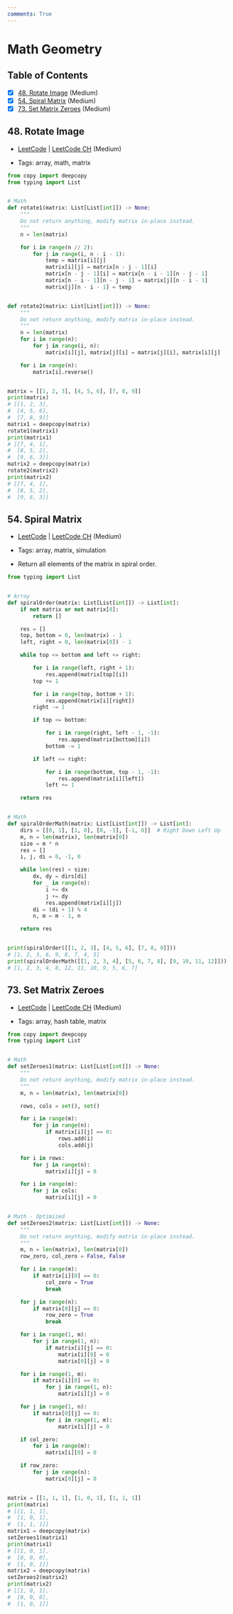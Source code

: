 ```yaml
---
comments: True
---
```


# Math Geometry

## Table of Contents

- [x] [48. Rotate Image](https://leetcode.cn/problems/rotate-image/) (Medium)
- [x] [54. Spiral Matrix](https://leetcode.cn/problems/spiral-matrix/) (Medium)
- [x] [73. Set Matrix Zeroes](https://leetcode.cn/problems/set-matrix-zeroes/) (Medium)

## 48. Rotate Image

-   [LeetCode](https://leetcode.com/problems/rotate-image/) | [LeetCode CH](https://leetcode.cn/problems/rotate-image/) (Medium)

-   Tags: array, math, matrix
```python title="48. Rotate Image - Python Solution"
from copy import deepcopy
from typing import List


# Math
def rotate1(matrix: List[List[int]]) -> None:
    """
    Do not return anything, modify matrix in-place instead.
    """
    n = len(matrix)

    for i in range(n // 2):
        for j in range(i, n - i - 1):
            temp = matrix[i][j]
            matrix[i][j] = matrix[n - j - 1][i]
            matrix[n - j - 1][i] = matrix[n - i - 1][n - j - 1]
            matrix[n - i - 1][n - j - 1] = matrix[j][n - i - 1]
            matrix[j][n - i - 1] = temp


def rotate2(matrix: List[List[int]]) -> None:
    """
    Do not return anything, modify matrix in-place instead.
    """
    n = len(matrix)
    for i in range(n):
        for j in range(i, n):
            matrix[i][j], matrix[j][i] = matrix[j][i], matrix[i][j]

    for i in range(n):
        matrix[i].reverse()


matrix = [[1, 2, 3], [4, 5, 6], [7, 8, 9]]
print(matrix)
# [[1, 2, 3],
#  [4, 5, 6],
#  [7, 8, 9]]
matrix1 = deepcopy(matrix)
rotate1(matrix1)
print(matrix1)
# [[7, 4, 1],
#  [8, 5, 2],
#  [9, 6, 3]]
matrix2 = deepcopy(matrix)
rotate2(matrix2)
print(matrix2)
# [[7, 4, 1],
#  [8, 5, 2],
#  [9, 6, 3]]

```

## 54. Spiral Matrix

-   [LeetCode](https://leetcode.com/problems/spiral-matrix/) | [LeetCode CH](https://leetcode.cn/problems/spiral-matrix/) (Medium)

-   Tags: array, matrix, simulation
-   Return all elements of the matrix in spiral order.

```python title="54. Spiral Matrix - Python Solution"
from typing import List


# Array
def spiralOrder(matrix: List[List[int]]) -> List[int]:
    if not matrix or not matrix[0]:
        return []

    res = []
    top, bottom = 0, len(matrix) - 1
    left, right = 0, len(matrix[0]) - 1

    while top <= bottom and left <= right:

        for i in range(left, right + 1):
            res.append(matrix[top][i])
        top += 1

        for i in range(top, bottom + 1):
            res.append(matrix[i][right])
        right -= 1

        if top <= bottom:

            for i in range(right, left - 1, -1):
                res.append(matrix[bottom][i])
            bottom -= 1

        if left <= right:

            for i in range(bottom, top - 1, -1):
                res.append(matrix[i][left])
            left += 1

    return res


# Math
def spiralOrderMath(matrix: List[List[int]]) -> List[int]:
    dirs = [[0, 1], [1, 0], [0, -1], [-1, 0]]  # Right Down Left Up
    m, n = len(matrix), len(matrix[0])
    size = m * n
    res = []
    i, j, di = 0, -1, 0

    while len(res) < size:
        dx, dy = dirs[di]
        for _ in range(n):
            i += dx
            j += dy
            res.append(matrix[i][j])
        di = (di + 1) % 4
        n, m = m - 1, n

    return res


print(spiralOrder([[1, 2, 3], [4, 5, 6], [7, 8, 9]]))
# [1, 2, 3, 6, 9, 8, 7, 4, 5]
print(spiralOrderMath([[1, 2, 3, 4], [5, 6, 7, 8], [9, 10, 11, 12]]))
# [1, 2, 3, 4, 8, 12, 11, 10, 9, 5, 6, 7]

```

## 73. Set Matrix Zeroes

-   [LeetCode](https://leetcode.com/problems/set-matrix-zeroes/) | [LeetCode CH](https://leetcode.cn/problems/set-matrix-zeroes/) (Medium)

-   Tags: array, hash table, matrix
```python title="73. Set Matrix Zeroes - Python Solution"
from copy import deepcopy
from typing import List


# Math
def setZeroes1(matrix: List[List[int]]) -> None:
    """
    Do not return anything, modify matrix in-place instead.
    """
    m, n = len(matrix), len(matrix[0])

    rows, cols = set(), set()

    for i in range(m):
        for j in range(n):
            if matrix[i][j] == 0:
                rows.add(i)
                cols.add(j)

    for i in rows:
        for j in range(n):
            matrix[i][j] = 0

    for i in range(m):
        for j in cols:
            matrix[i][j] = 0


# Math - Optimized
def setZeroes2(matrix: List[List[int]]) -> None:
    """
    Do not return anything, modify matrix in-place instead.
    """
    m, n = len(matrix), len(matrix[0])
    row_zero, col_zero = False, False

    for i in range(m):
        if matrix[i][0] == 0:
            col_zero = True
            break

    for j in range(n):
        if matrix[0][j] == 0:
            row_zero = True
            break

    for i in range(1, m):
        for j in range(1, n):
            if matrix[i][j] == 0:
                matrix[i][0] = 0
                matrix[0][j] = 0

    for i in range(1, m):
        if matrix[i][0] == 0:
            for j in range(1, n):
                matrix[i][j] = 0

    for j in range(1, n):
        if matrix[0][j] == 0:
            for i in range(1, m):
                matrix[i][j] = 0

    if col_zero:
        for i in range(m):
            matrix[i][0] = 0

    if row_zero:
        for j in range(n):
            matrix[0][j] = 0


matrix = [[1, 1, 1], [1, 0, 1], [1, 1, 1]]
print(matrix)
# [[1, 1, 1],
#  [1, 0, 1],
#  [1, 1, 1]]
matrix1 = deepcopy(matrix)
setZeroes1(matrix1)
print(matrix1)
# [[1, 0, 1],
#  [0, 0, 0],
#  [1, 0, 1]]
matrix2 = deepcopy(matrix)
setZeroes2(matrix2)
print(matrix2)
# [[1, 0, 1],
#  [0, 0, 0],
#  [1, 0, 1]]

```

